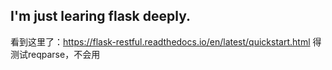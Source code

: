 ## I'm just learing flask deeply.
看到这里了：https://flask-restful.readthedocs.io/en/latest/quickstart.html
得测试reqparse，不会用